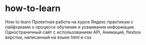 # how-to-learn
How to learn
Проектная работа на курсе Яндекс практикум с лайфхаками о процессе обучения и усваивании информации.
Одностраничный сайт с использованием API, Анимаций, flexbox верстки, написанный на языке html и css
